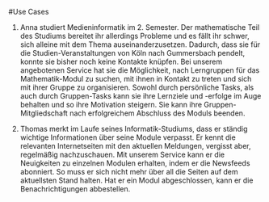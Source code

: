 #Use Cases

1. Anna studiert Medieninformatik im 2. Semester. Der mathematische Teil des Studiums bereitet ihr allerdings Probleme und es fällt ihr schwer, sich alleine mit dem Thema auseinanderzusetzen. Dadurch, dass sie für die Studien-Veranstaltungen von Köln nach Gummersbach pendelt, konnte sie bisher noch keine Kontakte knüpfen. Bei unserem angebotenen Service hat sie die Möglichkeit, nach Lerngruppen für das Mathematik-Modul zu suchen, mit ihnen in Kontakt zu treten und sich mit ihrer Gruppe zu organisieren. Sowohl durch persönliche Tasks, als auch durch Gruppen-Tasks kann sie ihre Lernziele und -erfolge im Auge behalten und so ihre Motivation steigern. Sie kann ihre Gruppen-Mitgliedschaft nach erfolgreichem Abschluss des Moduls beenden.

2. Thomas merkt im Laufe seines Informatik-Studiums, dass er ständig wichtige Informationen über seine Module verpasst. Er kennt die relevanten Internetseiten mit den aktuellen Meldungen, vergisst aber, regelmäßig nachzuschauen. Mit unserem Service kann er die Neuigkeiten zu einzelnen Modulen erhalten, indem er die Newsfeeds abonniert. So muss er sich nicht mehr über all die Seiten auf dem aktuellsten Stand halten. Hat er ein Modul abgeschlossen, kann er die Benachrichtigungen abbestellen.
